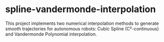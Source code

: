 # spline-vandermonde-interpolation
This project implements two numerical interpolation methods to generate smooth trajectories for autonomous robots: Cubic Spline (C²-continuous) and Vandermonde Polynomial interpolation.
